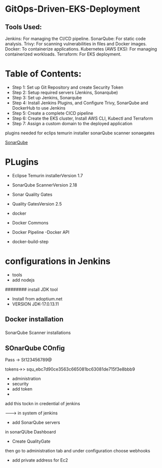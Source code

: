 # GitOps-Driven-EKS-Deployment


## Tools Used:
Jenkins: For managing the CI/CD pipeline.
SonarQube: For static code analysis.
Trivy: For scanning vulnerabilities in files and Docker images.
Docker: To containerize applications.
Kubernetes (AWS EKS): For managing containerized workloads.
Terraform: For EKS deployment.

# Table of Contents:

- Step 1: Set up Git Repository and create Security Token
- Step 2: Setup required servers (Jenkins, Sonarqube)
- Step 3: Set up Jenkins, Sonarqube 
- Step 4: Install Jenkins Plugins, and Configure  Trivy, SonarQube and DockerHub to use Jenkins
- Step 5: Create a complete CICD pipeline
- Step 6: Create the EKS cluster, Install AWS CLI, Kubectl and Terraform
- Step 7: Assign a custom domain to the deployed application



[](https://ougabriel.medium.com/cicd-project-production-level-blog-app-deployment-using-eks-nexus-sonarqube-trivy-with-40eb648a688a)


plugins needed for eclips temurin installer
sonarQube scanner
sonaegates 


[SonarQube](https://docs.sonarsource.com/sonarqube-server/10.4/setup-and-upgrade/install-the-server/introduction/)



# PLugins
- Eclipse Temurin installerVersion
1.7

- SonarQube ScannerVersion
2.18


- Sonar Quality Gates

- Quality GatesVersion
2.5

- docker 
- Docker Commons
- Docker Pipeline
-Docker API
- docker-build-step


# configurations in Jenkins 
- tools
- add nodejs

########
 install JDK tool
 - Install from adoptium.net
 - VERSION JDK-17.0.13.11 

#### 
Docker   installation 
-
 ### 
 SonarQube Scanner installations


##  SOnarQube COnfig
Pass -> St123456789@

tokens->>  squ_ebc7d90ce3563c665081bc63081de715f3e8bbb9

- administration 
- security 
- add token
- 
 

 add this tockn in credential of jenkins


 ---> in system 
 of jenkins 
 - add SonarQube servers



 in sonarQUbe Dashboard

 - Create QualityGate


 then go to administration tab 
 and under configuration choose webhooks

 - add private address for Ec2 





